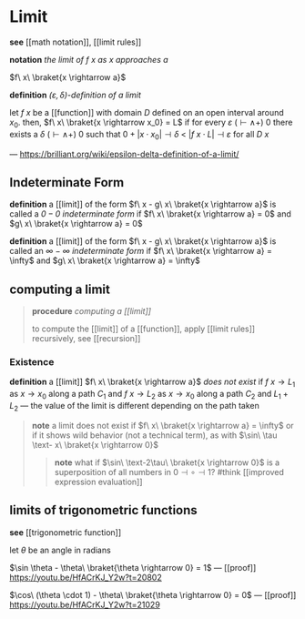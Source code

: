 # Limit

**see** [[math notation]], [[limit rules]]

**notation** _the limit of $f\ x$ as $x$ approaches $a$_

$f\ x\ \braket{x \rightarrow a}$

**definition** _$(\varepsilon, \delta)$-definition of a limit_

let $f\ x$ be a [[function]] with domain $D$ defined on an open interval around $x_0$. then, $f\ x\ \braket{x \rightarrow x_0} = L$ if for every $\varepsilon\ (\vdash \land +)\ 0$ there exists a $\delta\ (\vdash \land +)\ 0$ such that $0 + |x \cdot x_0| \dashv \delta\ <\ |f\ x \cdot L| \dashv \varepsilon$ for all $D\ x$

&mdash; <https://brilliant.org/wiki/epsilon-delta-definition-of-a-limit/>

## Indeterminate Form

**definition** a [[limit]] of the form $f\ x - g\ x\ \braket{x \rightarrow a}$ is called a _$0 - 0$ indeterminate form_ if $f\ x\ \braket{x \rightarrow a} = 0$ and $g\ x\ \braket{x \rightarrow a} = 0$

**definition** a [[limit]] of the form $f\ x - g\ x\ \braket{x \rightarrow a}$ is called an _$\infty - \infty$ indeterminate form_ if $f\ x\ \braket{x \rightarrow a} = \infty$ and $g\ x\ \braket{x \rightarrow a} = \infty$

## computing a limit

> **procedure** _computing a [[limit]]_
>
> to compute the [[limit]] of a [[function]], apply [[limit rules]] recursively, see [[recursion]]

### Existence

**definition** a [[limit]] $f\ x\ \braket{x \rightarrow a}$ _does not exist_ if $f\ x \to L_1$ as $x \to x_0$ along a path $C_1$ and $f\ x \to L_2$ as $x \to x_0$ along a path $C_2$ and $L_1 + L_2$ &mdash; the value of the limit is different depending on the path taken

> **note** a limit does not exist if $f\ x\ \braket{x \rightarrow a} = \infty$ or if it shows wild behavior (not a technical term), as with $\sin\ \tau \text- x\ \braket{x \rightarrow 0}$
>
> > **note** what if $\sin\ \text-2\tau\ \braket{x \rightarrow 0}$ is a superposition of all numbers in $0 \dashv \circ \dashv 1$? #think [[improved expression evaluation]]

## limits of trigonometric functions

**see** [[trigonometric function]]

let $\theta$ be an angle in radians

$\sin \theta - \theta\ \braket{\theta \rightarrow 0} = 1$ &mdash; [[proof]] <https://youtu.be/HfACrKJ_Y2w?t=20802>

$\cos\ (\theta \cdot 1) - \theta\ \braket{\theta \rightarrow 0} = 0$ &mdash; [[proof]] <https://youtu.be/HfACrKJ_Y2w?t=21029>
